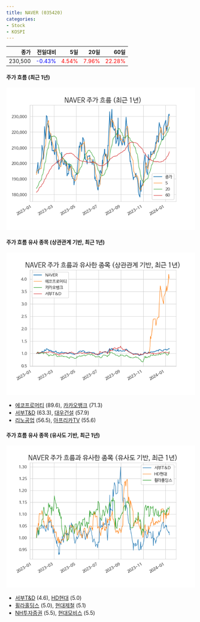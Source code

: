 ```yaml
---
title: NAVER (035420)
categories:
- Stock
- KOSPI
---
```


|종가|전일대비|5일|20일|60일|
|---:|-------:|--:|---:|---:|
|230,500|<span style="color: blue">-0.43%</span>|<span style="color: red">4.54%</span>|<span style="color: red">7.96%</span>|<span style="color: red">22.28%</span>|

<!-- more -->

#### 주가 흐름 (최근 1년)
![035420](/assets/images/stock/035420.png)


#### 주가 흐름 유사 종목 (상관관계 기반, 최근 1년)
![035420](/assets/images/stock/035420_corr.png)
- [에코프로머티](/450080/) (89.6), [카카오뱅크](/323410/) (71.3)
- [서부T&D](/006730/) (63.3), [대우건설](/047040/) (57.9)
- [리노공업](/058470/) (56.5), [아프리카TV](/067160/) (55.6)


#### 주가 흐름 유사 종목 (유사도 기반, 최근 1년)
![035420](/assets/images/stock/035420_sim.png)
- [서부T&D](/006730/) (4.6), [HD현대](/267250/) (5.0)
- [휠라홀딩스](/081660/) (5.0), [현대제철](/004020/) (5.1)
- [NH투자증권](/005940/) (5.5), [현대모비스](/012330/) (5.5)